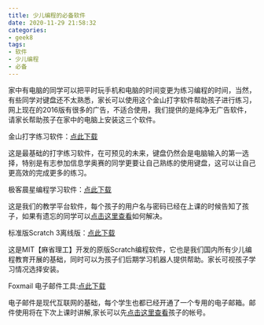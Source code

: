 ```yaml
---
title: 少儿编程的必备软件
date: 2020-11-29 21:58:32
categories:
- geek8
tags:
- 软件
- 少儿编程
- 必备
---
```


家中有电脑的同学可以把平时玩手机和电脑的时间变更为练习编程的时间，当然，有些同学对键盘还不太熟悉，家长可以使用这个金山打字软件帮助孩子进行练习，网上现在的2016版有很多的广告，不适合使用，我们提供的是纯净无广告软件，请家长帮助孩子在家中的电脑上安装这三个软件。

金山打字练习软件：[点此下载](https://nas.aqde.net:9090/fbsharing/5rEmfvgf)

这是最基础的打字练习软件，在可预见的未来，键盘仍然会是电脑输入的第一选择，特别是有志参加信息学奥赛的同学更要让自己熟练的使用键盘，这可以让自己更高效的完成更多的练习。

极客晨星编程学习软件：[点此下载](https://nas.aqde.net:9090/fbsharing/DP7cgCzq)

这是我们的教学平台软件，每个孩子的用户名与密码已经在上课的时候告知了孩子，如果有遗忘的同学可以[点击这里查看](/about)如何解决。


标准版Scratch 3离线版：[点此下载](https://nas.aqde.net:9090/fbsharing/eGqiHH0l)

这是MIT【麻省理工】开发的原版Scratch编程软件，它也是我们国内所有少儿编程教育开展的基础，同时可以为孩子们后期学习机器人提供帮助。家长可视孩子学习情况选择安装。

Foxmail 电子邮件工具:[点此下载](https://nas.aqde.net:9090/fbsharing/3mEQna8i)

电子邮件是现代互联网的基础，每个学生也都已经开通了一个专用的电子邮箱。邮件使用将在下次上课时讲解,家长可以先[点击这里查看](/about)孩子的帐号。
